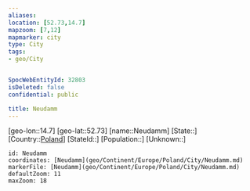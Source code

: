 ```yaml
---
aliases: 
location: [52.73,14.7]
mapzoom: [7,12] 
mapmarker: city 
type: City
tags:
- geo/City


SpocWebEntityId: 32803
isDeleted: false
confidential: public

title: Neudamm
---
```

[geo-lon::14.7]
[geo-lat::52.73]
[name::Neudamm]
[State::]
[Country::[Poland](geo/Continent/Europe/Poland.md)]
[StateId::]
[Population::]
[Unknown::]


```leaflet
id: Neudamm
coordinates: [Neudamm](geo/Continent/Europe/Poland/City/Neudamm.md)
markerFile: [Neudamm](geo/Continent/Europe/Poland/City/Neudamm.md)
defaultZoom: 11 
maxZoom: 18
```


